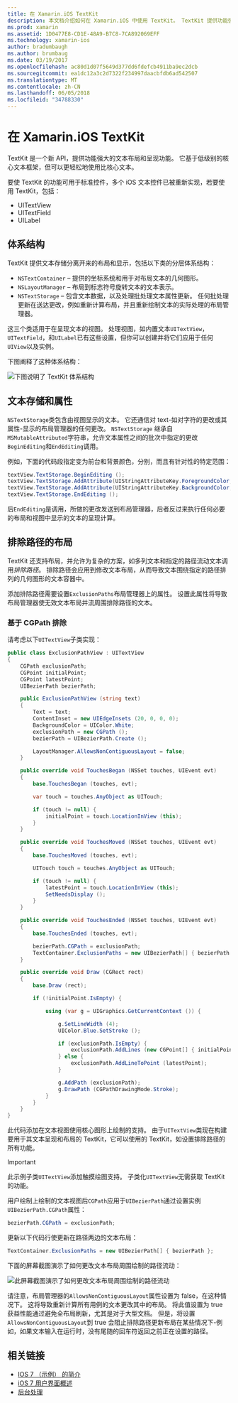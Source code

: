 ```yaml
---
title: 在 Xamarin.iOS TextKit
description: 本文档介绍如何在 Xamarin.iOS 中使用 TextKit。 TextKit 提供功能强大的文本布局和呈现功能。
ms.prod: xamarin
ms.assetid: 1D0477E8-CD1E-48A9-B7C8-7CA892069EFF
ms.technology: xamarin-ios
author: bradumbaugh
ms.author: brumbaug
ms.date: 03/19/2017
ms.openlocfilehash: ac80d1d07f5649d377dd6fdefcb4911ba9ec2dcb
ms.sourcegitcommit: ea1dc12a3c2d7322f234997daacbfdb6ad542507
ms.translationtype: MT
ms.contentlocale: zh-CN
ms.lasthandoff: 06/05/2018
ms.locfileid: "34788330"
---
```

# <a name="textkit-in-xamarinios"></a>在 Xamarin.iOS TextKit

TextKit 是一个新 API，提供功能强大的文本布局和呈现功能。 它基于低级别的核心文本框架，但可以更轻松地使用比核心文本。

要使 TextKit 的功能可用于标准控件，多个 iOS 文本控件已被重新实现，若要使用 TextKit，包括：

-  UITextView
-  UITextField
-  UILabel

## <a name="architecture"></a>体系结构

TextKit 提供文本存储分离开来的布局和显示，包括以下类的分层体系结构：

-  `NSTextContainer` – 提供的坐标系统和用于对布局文本的几何图形。
-  `NSLayoutManager` – 布局到标志符号旋转文本的文本表示。 
-  `NSTextStorage` – 包含文本数据，以及处理批处理文本属性更新。 任何批处理更新在送达更改，例如重新计算布局，并且重新绘制文本的实际处理的布局管理器。


这三个类适用于在呈现文本的视图。 处理视图，如内置文本`UITextView`， `UITextField`，和`UILabel`已有这些设置，但你可以创建并将它们应用于任何`UIView`以及实例。

下图阐释了这种体系结构：

 ![](textkit-images/textkitarch.png "下图说明了 TextKit 体系结构")

## <a name="text-storage-and-attributes"></a>文本存储和属性

`NSTextStorage`类包含由视图显示的文本。 它还通信对 text-如对字符的更改或其属性-显示的布局管理器的任何更改。 `NSTextStorage` 继承自`MSMutableAttributed`字符串，允许文本属性之间的批次中指定的更改`BeginEditing`和`EndEditing`调用。

例如，下面的代码段指定变为前台和背景颜色，分别，而且有针对性的特定范围：

```csharp
textView.TextStorage.BeginEditing ();
textView.TextStorage.AddAttribute(UIStringAttributeKey.ForegroundColor, UIColor.Green, new NSRange(200, 400));
textView.TextStorage.AddAttribute(UIStringAttributeKey.BackgroundColor, UIColor.Black, new NSRange(210, 300));
textView.TextStorage.EndEditing ();
```

后`EndEditing`是调用，所做的更改发送到布局管理器，后者反过来执行任何必要的布局和视图中显示的文本的呈现计算。

## <a name="layout-with-exclusion-path"></a>排除路径的布局

TextKit 还支持布局，并允许为复杂的方案，如多列文本和指定的路径流动文本调用*排除路径*。 排除路径会应用到修改文本布局，从而导致文本围绕指定的路径排列的几何图形的文本容器中。

添加排除路径需要设置`ExclusionPaths`布局管理器上的属性。 设置此属性将导致布局管理器使无效文本布局并流周围排除路径的文本。

### <a name="exclusion-based-on-a-cgpath"></a>基于 CGPath 排除

请考虑以下`UITextView`子类实现：

```csharp
public class ExclusionPathView : UITextView
{
    CGPath exclusionPath;
    CGPoint initialPoint;
    CGPoint latestPoint;
    UIBezierPath bezierPath;

    public ExclusionPathView (string text)
    {
        Text = text;
        ContentInset = new UIEdgeInsets (20, 0, 0, 0);
        BackgroundColor = UIColor.White;
        exclusionPath = new CGPath ();
        bezierPath = UIBezierPath.Create ();

        LayoutManager.AllowsNonContiguousLayout = false;
    }

    public override void TouchesBegan (NSSet touches, UIEvent evt)
    {
        base.TouchesBegan (touches, evt);

        var touch = touches.AnyObject as UITouch;

        if (touch != null) {
            initialPoint = touch.LocationInView (this);
        }
    }

    public override void TouchesMoved (NSSet touches, UIEvent evt)
    {
        base.TouchesMoved (touches, evt);

        UITouch touch = touches.AnyObject as UITouch;

        if (touch != null) {
            latestPoint = touch.LocationInView (this);
            SetNeedsDisplay ();
        }
    }

    public override void TouchesEnded (NSSet touches, UIEvent evt)
    {
        base.TouchesEnded (touches, evt);

        bezierPath.CGPath = exclusionPath;
        TextContainer.ExclusionPaths = new UIBezierPath[] { bezierPath };
    }

    public override void Draw (CGRect rect)
    {
        base.Draw (rect);

        if (!initialPoint.IsEmpty) {

            using (var g = UIGraphics.GetCurrentContext ()) {

                g.SetLineWidth (4);
                UIColor.Blue.SetStroke ();

                if (exclusionPath.IsEmpty) {
                    exclusionPath.AddLines (new CGPoint[] { initialPoint, latestPoint });
                } else {
                    exclusionPath.AddLineToPoint (latestPoint);
                }

                g.AddPath (exclusionPath);
                g.DrawPath (CGPathDrawingMode.Stroke);
            }
        }
    }
}
```

此代码添加在文本视图使用核心图形上绘制的支持。 由于`UITextView`类现在构建要用于其文本呈现和布局的 TextKit，它可以使用的 TextKit，如设置排除路径的所有功能。

> [!IMPORTANT]
> 此示例子类`UITextView`添加触摸绘图支持。 子类化`UITextView`无需获取 TextKit 的功能。



用户绘制上绘制的文本视图后`CGPath`应用于`UIBezierPath`通过设置实例`UIBezierPath.CGPath`属性：

```csharp
bezierPath.CGPath = exclusionPath;
```

更新以下代码行使更新在路径两边的文本布局：

```csharp
TextContainer.ExclusionPaths = new UIBezierPath[] { bezierPath };
```

下面的屏幕截图演示了如何更改文本布局周围绘制的路径流动：

<!-- ![](textkit-images/exclusionpath1.png "This screenshot illustrates how the text layout changes to flow around the drawn path")--> 
![](textkit-images/exclusionpath2.png "此屏幕截图演示了如何更改文本布局周围绘制的路径流动")

请注意，布局管理器的`AllowsNonContiguousLayout`属性设置为 false，在这种情况下。 这将导致重新计算所有用例的文本更改其中的布局。 将此值设置为 true 获益性能通过避免全布局刷新，尤其是对于大型文档。 但是，将设置`AllowsNonContiguousLayout`到 true 会阻止排除路径更新布局在某些情况下-例如，如果文本输入在运行时，没有尾随的回车符返回之前正在设置的路径。


## <a name="related-links"></a>相关链接

- [IOS 7 （示例） 的简介](https://developer.xamarin.com/samples/monotouch/IntroToiOS7)
- [iOS 7 用户界面概述](~/ios/platform/introduction-to-ios7/ios7-ui.md)
- [后台处理](~/ios/app-fundamentals/backgrounding/index.md)
